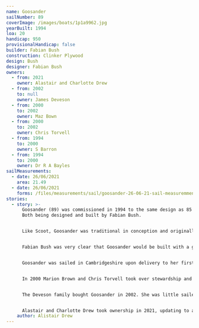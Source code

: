 ```yaml
---
name: Goosander
sailNumber: 89
coverImage: /images/boats/1p1a9962.jpg
yearBuilt: 1994
loa: 20
handicap: 950
provisionalHandicap: false
builder: Fabian Bush
construction: Clinker Plywood
design: Bush
designer: Fabian Bush
owners:
  - from: 2021
    owner: Alastair and Charlotte Drew
  - from: 2002
    to: null
    owner: James Deveson
  - from: 2000
    to: 2002
    owner: Maz Bown
  - from: 2000
    to: 2002
    owner: Chris Torvell
  - from: 1994
    to: 2000
    owner: S Barron
  - from: 1994
    to: 2000
    owner: Dr R A Bayles
sailMeasurements:
  - date: 26/06/2021
    area: 21.49
  - date: 26/06/2021
    forms: /files/measurements/sail/goosander-26-06-21-sail-measuremment-spreadsheet-03.xlsx
stories:
  - story: >-
      Goosander (89) was commissioned in 1994 to the same design as 85 Scoot.
      Both being designed and built by Fabian Bush.


      Like Scoot, Goosander was traditional in conception and originally featured a wooden gaff rig mainsail with curved gaff.


      Fabian Bush was very clear that Goosander would be built with a great deal of ‘aesthetic weight’  The boat was designed as a ‘cruising Punt’ with hull form and weight making Goosander relatively forgiving. Fabian’s building notes stating that ‘strength and durability almost always compromises weight, and hence outright speed’


      Goosander was sailed in Cambridgeshire upon delivery to her first owner.


      In 2000 Marion Brown and Chris Torvell took over stewardship and removed many of the cosmetic features (and not to mention some weight). They also changed to a Bermudan rig with single trapeze harness. Goosander was bought back to Norfolk at this time.


      The Deveson family bought Goosander in 2002. She was little sailed during the 2010’s.


      Alastair and Charlotte Drew took ownership in 2021, updating to a Carbon Rig and adding an asymmetric spinnaker.  Whilst the rig has changed considerably since her commissioning, her weight and hull form does make her very stable even in high winds.
    author: Alistair Drew
---
```

